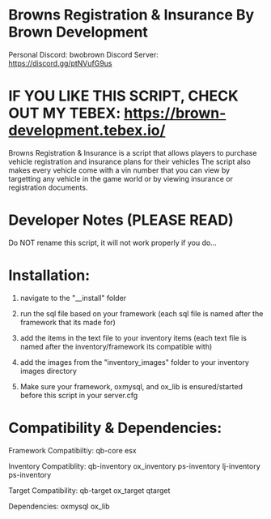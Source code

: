 # Browns Registration & Insurance By Brown Development

Personal Discord: bwobrown
Discord Server: https://discord.gg/ptNVufG9us

# IF YOU LIKE THIS SCRIPT, CHECK OUT MY TEBEX: https://brown-development.tebex.io/

Browns Registration & Insurance is a script that allows players to purchase vehicle registration and insurance plans for their vehicles
The script also makes every vehicle come with a vin number that you can view by targetting any vehicle in the game world or by
viewing insurance or registration documents.

# Developer Notes (PLEASE READ)

Do NOT rename this script, it will not work properly if you do...

# Installation:

1. navigate to the "__install" folder 

2. run the sql file based on your framework (each sql file is named after the framework that its made for)

2. add the items in the text file to your inventory items (each text file is named after the inventory/framework its compatible with)

3. add the images from the "inventory_images" folder to your inventory images directory

4. Make sure your framework, oxmysql, and ox_lib is ensured/started before this script in your server.cfg


# Compatibility & Dependencies:

Framework Compatibiltiy:
qb-core
esx

Inventory Compatiblity:
qb-inventory
ox_inventory
ps-inventory
lj-inventory
ps-inventory

Target Compatibility:
qb-target
ox_target
qtarget

Dependencies:
oxmysql
ox_lib
